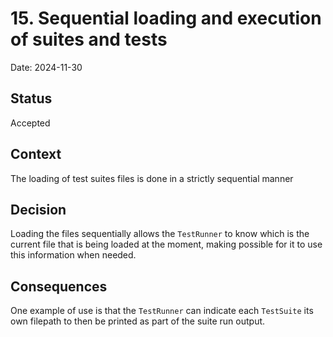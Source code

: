 # 15. Sequential loading and execution of suites and tests

Date: 2024-11-30

## Status

Accepted

## Context

The loading of test suites files is done in a strictly sequential manner

## Decision

Loading the files sequentially allows the `TestRunner` to know which is the current file that is being loaded at the moment,
making possible for it to use this information when needed.

## Consequences

One example of use is that the `TestRunner` can indicate each `TestSuite` its own filepath to then be printed as part of the suite run output. 
